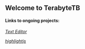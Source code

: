 ## Welcome to TerabyteTB

#### Links to ongoing projects:
*[Text Editor](https://terabytetb.github.io/TextEditor)*

*[highlightjs](https://terabytetb.github.io/highlightjs)*
